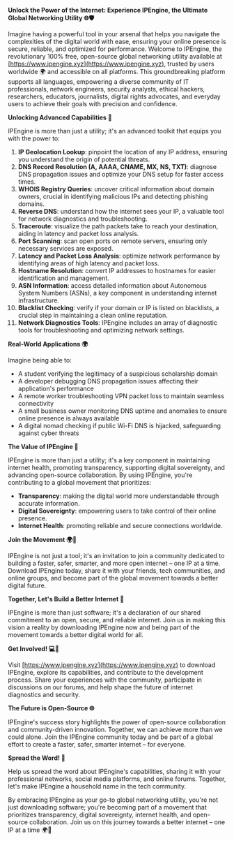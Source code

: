 **Unlock the Power of the Internet: Experience IPEngine, the Ultimate Global Networking Utility 🌐🛡️**

Imagine having a powerful tool in your arsenal that helps you navigate the complexities of the digital world with ease, ensuring your online presence is secure, reliable, and optimized for performance. Welcome to IPEngine, the revolutionary 100% free, open-source global networking utility available at [https://www.ipengine.xyz](https://www.ipengine.xyz), trusted by users worldwide 🌍 and accessible on all platforms. This groundbreaking platform supports all languages, empowering a diverse community of IT professionals, network engineers, security analysts, ethical hackers, researchers, educators, journalists, digital rights advocates, and everyday users to achieve their goals with precision and confidence.

**Unlocking Advanced Capabilities 🚀**

IPEngine is more than just a utility; it's an advanced toolkit that equips you with the power to:

1. **IP Geolocation Lookup**: pinpoint the location of any IP address, ensuring you understand the origin of potential threats.
2. **DNS Record Resolution (A, AAAA, CNAME, MX, NS, TXT)**: diagnose DNS propagation issues and optimize your DNS setup for faster access times.
3. **WHOIS Registry Queries**: uncover critical information about domain owners, crucial in identifying malicious IPs and detecting phishing domains.
4. **Reverse DNS**: understand how the internet sees your IP, a valuable tool for network diagnostics and troubleshooting.
5. **Traceroute**: visualize the path packets take to reach your destination, aiding in latency and packet loss analysis.
6. **Port Scanning**: scan open ports on remote servers, ensuring only necessary services are exposed.
7. **Latency and Packet Loss Analysis**: optimize network performance by identifying areas of high latency and packet loss.
8. **Hostname Resolution**: convert IP addresses to hostnames for easier identification and management.
9. **ASN Information**: access detailed information about Autonomous System Numbers (ASNs), a key component in understanding internet infrastructure.
10. **Blacklist Checking**: verify if your domain or IP is listed on blacklists, a crucial step in maintaining a clean online reputation.
11. **Network Diagnostics Tools**: IPEngine includes an array of diagnostic tools for troubleshooting and optimizing network settings.

**Real-World Applications 🌍**

Imagine being able to:

* A student verifying the legitimacy of a suspicious scholarship domain
* A developer debugging DNS propagation issues affecting their application's performance
* A remote worker troubleshooting VPN packet loss to maintain seamless connectivity
* A small business owner monitoring DNS uptime and anomalies to ensure online presence is always available
* A digital nomad checking if public Wi-Fi DNS is hijacked, safeguarding against cyber threats

**The Value of IPEngine 🔐**

IPEngine is more than just a utility; it's a key component in maintaining internet health, promoting transparency, supporting digital sovereignty, and advancing open-source collaboration. By using IPEngine, you're contributing to a global movement that prioritizes:

* **Transparency**: making the digital world more understandable through accurate information.
* **Digital Sovereignty**: empowering users to take control of their online presence.
* **Internet Health**: promoting reliable and secure connections worldwide.

**Join the Movement 🌍🚀**

IPEngine is not just a tool; it's an invitation to join a community dedicated to building a faster, safer, smarter, and more open internet – one IP at a time. Download IPEngine today, share it with your friends, tech communities, and online groups, and become part of the global movement towards a better digital future.

**Together, Let's Build a Better Internet 📡**

IPEngine is more than just software; it's a declaration of our shared commitment to an open, secure, and reliable internet. Join us in making this vision a reality by downloading IPEngine now and being part of the movement towards a better digital world for all.

**Get Involved! 💻👥**

Visit [https://www.ipengine.xyz](https://www.ipengine.xyz) to download IPEngine, explore its capabilities, and contribute to the development process. Share your experiences with the community, participate in discussions on our forums, and help shape the future of internet diagnostics and security.

**The Future is Open-Source 🌐**

IPEngine's success story highlights the power of open-source collaboration and community-driven innovation. Together, we can achieve more than we could alone. Join the IPEngine community today and be part of a global effort to create a faster, safer, smarter internet – for everyone.

**Spread the Word! 🤩**

Help us spread the word about IPEngine's capabilities, sharing it with your professional networks, social media platforms, and online forums. Together, let's make IPEngine a household name in the tech community.

By embracing IPEngine as your go-to global networking utility, you're not just downloading software; you're becoming part of a movement that prioritizes transparency, digital sovereignty, internet health, and open-source collaboration. Join us on this journey towards a better internet – one IP at a time 🌍🚀